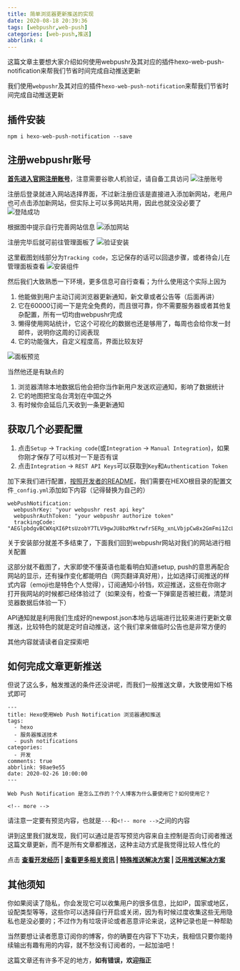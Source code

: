 ```yaml
---
title: 简单浏览器更新推送的实现
date: 2020-08-18 20:39:36
tags: [webpushr,web-push]
categories: [web-push,推送]
abbrlink: 4
---
```


这篇文章主要想大家介绍如何使用webpushr及其对应的插件hexo-web-push-notification来帮我们节省时间完成自动推送更新

我们使用`webpushr`及其对应的插件`hexo-web-push-notification`来帮我们节省时间完成自动推送更新

## 插件安装

```
npm i hexo-web-push-notification --save
```
## 注册webpushr账号

**[首先进入官网注册账号](https://app.webpushr.com/)**，注意需要谷歌人机验证，请自备工具访问
![注册账号](https://s1.ax1x.com/2020/08/18/dMASZ8.png)

注册后登录就进入网站选择界面，不过新注册应该是直接进入添加新网站，老用户也可点击添加新网站，但实际上可以多网站共用，因此也就没没必要了
![登陆成功](https://s1.ax1x.com/2020/08/18/dMkxqf.png)

根据图中提示自行完善网站信息
![添加网站](https://s1.ax1x.com/2020/08/18/dMkOxI.png)

注册完毕后就可前往管理面板了
![验证安装](https://s1.ax1x.com/2020/08/18/dMkjMt.png)

这里截图划线部分为`Tracking code`，忘记保存的话可以回退步骤，或者待会儿在管理面板查看
![安装组件](https://s1.ax1x.com/2020/08/18/dMkvsP.png)

然后我们大致熟悉一下环境，更多信息可自行查看；为什么使用这个实际上因为
1. 他能做到用户主动订阅浏览器更新通知，新文章或者公告等（后面再讲）
2. 它在60000订阅一下是完全免费的，而且很可靠，你不需要服务器或者其他复杂配置，所有一切均由webpushr完成
3. 懒得使用网站统计，它这个可视化的数据也还是够用了，每周也会给你发一封邮件，说明你这周的订阅表现
4. 它的功能强大，自定义程度高，界面比较友好

![面板预览](https://s1.ax1x.com/2020/08/18/dMApdS.png)

当然他还是有缺点的
1. 浏览器清除本地数据后他会把你当作新用户发送欢迎通知，影响了数据统计
2. 它的地图把宝岛台湾划在中国之外
3. 有时候你会延后几天收到一条更新通知

## 获取几个必要配置

1. 点击`Setup` -> `Tracking code`(或`Integration` -> `Manual Integration`)，如果你刚才保存了可以核对一下是否有误
2. 点击`Integration` -> `REST API Keys`可以获取到`Key`和`Authentication Token`

加下来我们进行配置，[按照开发者的README](https://github.com/glazec/hexo-web-push-notification)，我们需要在HEXO根目录的配置文件`_config.yml`添加如下内容（记得替换为自己的）

```
webPushNotification:
  webpushrKey: "your webpushr rest api key"
  webpushrAuthToken: "your webpushr authorize token"
  trackingCode: "AEGlpbdgvBCWXqXI6PtsUzobY7TLV9gwJU8bzMktrwfrSERg_xnLVbjpCw8x2GmFmi1ZcLTz0ni6OnX5MAwoM88"
```

关于安装部分就差不多结束了，下面我们回到webpushr网站对我们的网站进行相关配置

这部分就不截图了，大家即使不懂英语也能看明白知道setup, push的意思再配合网站的显示，还有操作变化都能明白（网页翻译真好用），比如选择订阅推送的样式内容（emoji也是特色个人觉得），订阅通知小铃铛，欢迎推送，这些在你刚才打开我网站的时候都已经体验过了（如果没有，检查一下弹窗是否被拦截，清楚浏览器数据后体验一下）

API通知就是利用我们生成好的newpost.json本地与远端进行比较来进行更新文章推送，比较特色的就是定时自动推送，这个我们拿来做临时公告也是非常方便的

其他内容就请读者自定探索吧

## 如何完成文章更新推送

但说了这么多，触发推送的条件还没讲呢，而我们一般推送文章，大致使用如下格式即可
```
---
title: Hexo使用Web Push Notification 浏览器通知推送
tags:
  - hexo
  - 服务器推送技术
  - push notifications
categories:
  - 开发
comments: true
abbrlink: 98ae9e55
date: 2020-02-26 10:00:00
---

Web Push Notification 是怎么工作的？个人博客为什么要使用它？如何使用它？

<!-- more -->
```
请注意一定要有预览内容，也就是`---`和`<!-- more -->`之间的内容

讲到这里我们就发现，我们可以通过是否写预览内容来自主控制是否向订阅者推送这篇文章更新，而不是所有文章都推送，这种主动方式是我觉得比较人性化的

点击 **[查看开发经历](https://www.inevitable.tech/posts/a1b574bb/) | [查看更多相关资讯](https://www.inevitable.tech/posts/98ae9e55/) | [特殊推送解决方案](https://www.inevitable.tech/posts/afd56cf2/) | [泛用推送解决方案](https://www.inevitable.tech/posts/a1b574bb/)**

##  其他须知

你如果阅读了隐私，你会发现它可以收集用户的很多信息，比如IP，国家或地区，设配类型等等，这些你可以选择自行开启或关闭，因为有时候过度收集这些无用隐私也是没必要的；不过作为有垃圾评论或者恶意评论来说，这种记录也是一种帮助

当然要想让读者愿意订阅你的博客，你的确要在内容下下功夫，我相信只要你能持续输出有趣有用的内容，就不愁没有订阅者的，一起加油吧！

这篇文章还有许多不足的地方，**如有错误，欢迎指正**